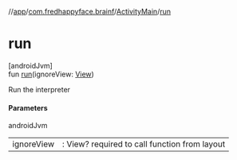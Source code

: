 //[app](../../../index.md)/[com.fredhappyface.brainf](../index.md)/[ActivityMain](index.md)/[run](run.md)

# run

[androidJvm]\
fun [run](run.md)(ignoreView: [View](https://developer.android.com/reference/kotlin/android/view/View.html))

Run the interpreter

#### Parameters

androidJvm

| | |
|---|---|
| ignoreView | : View? required to call function from layout |

